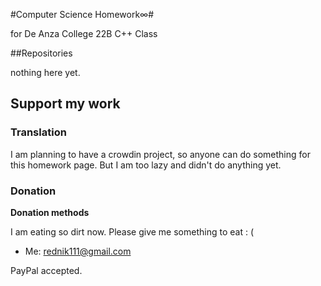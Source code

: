#Computer Science Homework∞#

for De Anza College 22B C++ Class

##Repositories

nothing here yet.

## Support my work ##

### Translation ###

I am planning to have a crowdin project, so anyone can do something for this homework page. But I am too lazy and didn't do anything yet.

### Donation ###

**Donation methods**

I am eating so dirt now. Please give me something to eat : (
* Me: [rednik111@gmail.com](https://paypal.me/rednik)

PayPal accepted.
